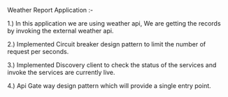 Weather Report Application :-

1.) In this application we are using weather api, We are getting the records by invoking the external weather api.

2.) Implemented Circuit breaker design pattern to limit the number of request per seconds.

3.) Implemented Discovery client to check the status of the services and invoke the services are currently live.

4.) Api Gate way design pattern which will provide a single entry point.
